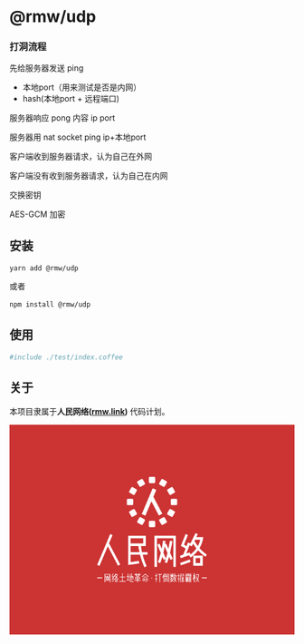 # @rmw/udp


### 打洞流程

先给服务器发送 ping 
  
  * 本地port（用来测试是否是内网）
  * hash(本地port + 远程端口)

服务器响应 pong 内容 ip port

服务器用 nat socket ping ip+本地port

客户端收到服务器请求，认为自己在外网

客户端没有收到服务器请求，认为自己在内网

交换密钥

AES-GCM 加密

##  安装

```
yarn add @rmw/udp
```

或者

```
npm install @rmw/udp
```

## 使用

```coffee
#include ./test/index.coffee
```

## 关于

本项目隶属于**人民网络([rmw.link](//rmw.link))** 代码计划。

![人民网络](https://raw.githubusercontent.com/rmw-link/logo/master/rmw.red.bg.svg)
